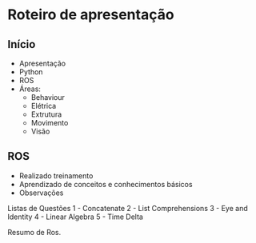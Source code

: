 # Roteiro de apresentação

## Início
- Apresentação
- Python
- ROS
- Áreas:
    - Behaviour
    - Elétrica
    - Extrutura
    - Movimento
    - Visão

## ROS

- Realizado treinamento 
- Aprendizado de conceitos e conhecimentos básicos
- Observações



Listas de Questões 
1 - Concatenate 
2 - List Comprehensions 
3 - Eye and Identity 
4 - Linear Algebra 
5 - Time Delta  

Resumo de Ros.